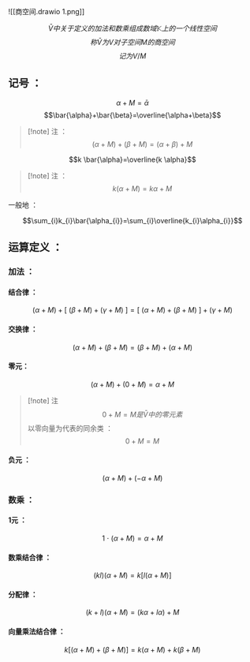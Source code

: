 ![[商空间.drawio 1.png]]

$$\tag{商空间}\bar{V}中关于定义的加法和数乘组成数域\mathbb{K}上的一个线性空间$$
$$称\bar{V}为V对子空间M的商空间$$
$$记为 V/M$$
## 记号 ：

$$\alpha+M=\bar{\alpha}$$
$$\bar{\alpha}+\bar{\beta}=\overline{\alpha+\beta}$$

> [!note] 注 ：
$$(\alpha+M) +(\beta+M)=(\alpha+\beta)+M$$


$$k \bar{\alpha}=\overline{k \alpha}$$

> [!note] 注 ：
> $$k(\alpha+M)=k \alpha+M$$

一般地 ：

$$\sum_{i}k_{i}\bar{\alpha_{i}}=\sum_{i}\overline{k_{i}\alpha_{i}}$$
## 运算定义 ：
### 加法 ：

#### 结合律 ：

$$(\alpha+M)+[\ (\beta+M)+(\gamma+M)\ ]=[\ (\alpha+M)+(\beta+M)\ ]+(\gamma+M)$$
#### 交换律 ：
$$(\alpha+M)+(\beta+M)=(\beta+M)+(\alpha+M)$$
#### 零元：
$$(\alpha+M)+(0+M)=\alpha+M$$

> [!note] 注
> $$0+M=M是\bar{V}中的零元素$$
> 以零向量为代表的同余类 ：
> $$0+M=M$$
#### 负元 ：
$$(\alpha+M) +(-\alpha+M)$$
### 数乘 ：
#### 1元 ：

$$1 \ \cdot \ (\alpha+M)= \alpha+M$$
#### 数乘结合律 ：

$$(kl)(\alpha+M)=k[l(\alpha+M)]$$
#### 分配律 ：

$$(k+l)(\alpha+M)=(k \alpha+l \alpha)+M$$

#### 向量乘法结合律 ：

$$k[(\alpha+M) + (\beta + M)]=k(\alpha+M)+k(\beta+M)$$